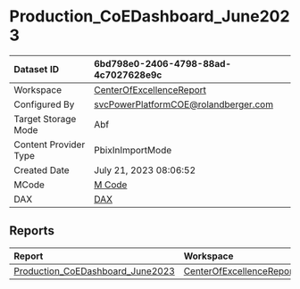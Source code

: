 



# Production_CoEDashboard_June2023

|Dataset ID|6bd798e0-2406-4798-88ad-4c7027628e9c|
| :--- | :--- |
|Workspace|[CenterOfExcellenceReport](../Workspaces/CenterOfExcellenceReport.md)|
|Configured By|svcPowerPlatformCOE@rolandberger.com|
|Target Storage Mode|Abf|
|Content Provider Type|PbixInImportMode|
|Created Date|July 21, 2023 08:06:52|
|MCode|[M Code](./Production_CoEDashboard_June2023/mcode.md)|
|DAX|[DAX](./Production_CoEDashboard_June2023/dax.md)|

## Reports

|Report|Workspace|
| :--- | :--- |
|[Production_CoEDashboard_June2023](../Reports/Production_CoEDashboard_June2023.md)|[CenterOfExcellenceReport](../Workspaces/CenterOfExcellenceReport.md)|
